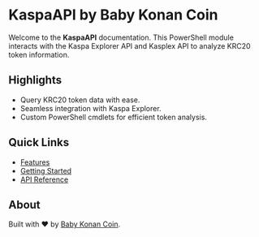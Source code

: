 # KaspaAPI by Baby Konan Coin

Welcome to the **KaspaAPI** documentation. This PowerShell module interacts with the Kaspa Explorer API and Kasplex API to analyze KRC20 token information.

## Highlights
- Query KRC20 token data with ease.
- Seamless integration with Kaspa Explorer.
- Custom PowerShell cmdlets for efficient token analysis.

## Quick Links
- [Features](features.md)
- [Getting Started](getting-started.md)
- [API Reference](api-reference.md)

## About
Built with ❤️ by [Baby Konan Coin](https://github.com/BabyKonanCoin/KaspaAPI).
